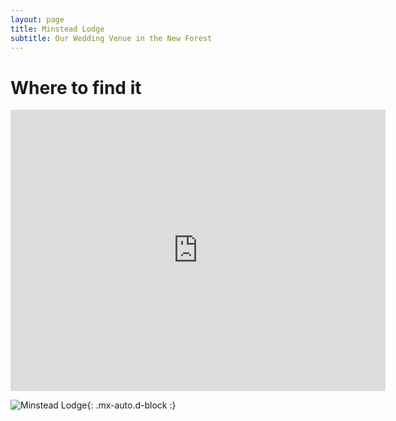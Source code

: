 ```yaml
---
layout: page
title: Minstead Lodge
subtitle: Our Wedding Venue in the New Forest
---
```


# Where to find it



<iframe src="https://www.google.com/maps/embed?pb=!1m18!1m12!1m3!1d28467.23904250308!2d-1.59405478973078!3d50.902025525750915!2m3!1f0!2f0!3f0!3m2!1i1024!2i768!4f13.1!3m3!1m2!1s0x48738eb748686131%3A0xcd213119e4d13589!2sMinstead%20Lodge%2C%20London%20Minstead%2C%20Minstead%2C%20Lyndhurst%20SO43%207FT!5e0!3m2!1sen!2suk!4v1725114096068!5m2!1sen!2suk" width="600" height="450" style="border:0;" allowfullscreen="" loading="lazy" referrerpolicy="no-referrer-when-downgrade"></iframe>


![Minstead Lodge](https://www.minsteadlodge.org.uk/wp-content/uploads/sites/2/2024/05/Untitled-design-2024-05-09T150257.745_1.png){: .mx-auto.d-block :}